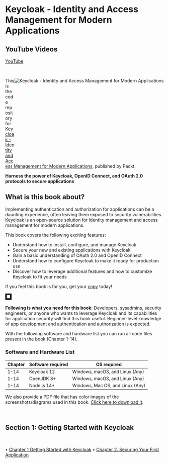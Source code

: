 # Keycloak - Identity and Access Management for Modern Applications

## YouTube Videos

[YouTube](https://www.youtube.com/playlist?list=PLeLcvrwLe187DykEKXg-9Urd1Z6MQT61d)

<br/>

<a href="https://www.packtpub.com/product/keycloak-identity-and-access-management-for-modern-applications/9781800562493?utm_source=github&utm_medium=repository&utm_campaign=9781800562493"><img src="https://static.packt-cdn.com/products/9781800562493/cover/smaller" alt="Keycloak - Identity and Access Management for Modern Applications" height="256px" align="right"></a>

This is the code repository for [Keycloak - Identity and Access Management for Modern Applications](https://www.packtpub.com/product/keycloak-identity-and-access-management-for-modern-applications/9781800562493?utm_source=github&utm_medium=repository&utm_campaign=9781800562493), published by Packt.

**Harness the power of Keycloak, OpenID Connect, and OAuth 2.0 protocols to secure applications**

## What is this book about?

Implementing authentication and authorization for applications can be a daunting experience, often leaving them exposed to security vulnerabilities. Keycloak is an open-source solution for identity management and access management for modern applications.

This book covers the following exciting features:

- Understand how to install, configure, and manage Keycloak
- Secure your new and existing applications with Keycloak
- Gain a basic understanding of OAuth 2.0 and OpenID Connect
- Understand how to configure Keycloak to make it ready for production use
- Discover how to leverage additional features and how to customize Keycloak to fit your needs

If you feel this book is for you, get your [copy](https://www.amazon.com/dp/1800562497) today!

<a href="https://www.packtpub.com/?utm_source=github&utm_medium=banner&utm_campaign=GitHubBanner"><img src="https://raw.githubusercontent.com/PacktPublishing/GitHub/master/GitHub.png" alt="https://www.packtpub.com/" border="5" /></a>

**Following is what you need for this book:**
Developers, sysadmins, security engineers, or anyone who wants to leverage Keycloak and its capabilities for application security will find this book useful. Beginner-level knowledge of app development and authentication and authorization is expected.

With the following software and hardware list you can run all code files present in the book (Chapter 1-14).

### Software and Hardware List

| Chapter | Software required | OS required                      |
| ------- | ----------------- | -------------------------------- |
| 1-14    | Keycloak 12       | Windows, macOS, and Linux (Any)  |
| 1-14    | OpenJDK 8+        | Windows, macOS, and Linux (Any)  |
| 1-14    | Node.js 14+       | Windows, Mac OS, and Linux (Any) |

We also provide a PDF file that has color images of the screenshots/diagrams used in this book. [Click here to download it](http://www.packtpub.com/sites/default/files/downloads/9781800562493_ColorImages.pdf).

<br/>

## Section 1: Getting Started with Keycloak

<br/>

• [Chapter 1 Getting Started with Keycloak](docs/Chapter01.md)
• [Chapter 2. Securing Your First Application](docs/Chapter02.md)
